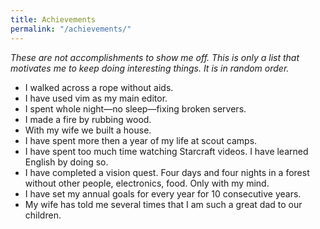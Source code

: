 ```yaml
---
title: Achievements
permalink: "/achievements/"
---
```


_These are not accomplishments to show me off. This is only a list that motivates me to keep doing interesting things. It is in random order._

- I walked across a rope without aids.
- I have used vim as my main editor.
- I spent whole night&mdash;no sleep&mdash;fixing broken servers.
- I made a fire by rubbing wood.
- With my wife we built a house.
- I have spent more then a year of my life at scout camps.
- I have spent too much time watching Starcraft videos. I have learned English by doing so.
- I have completed a vision quest. Four days and four nights in a forest without other people, electronics, food. Only with my mind.
- I have set my annual goals for every year for 10 consecutive years.
- My wife has told me several times that I am such a great dad to our children.
